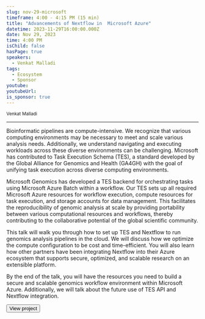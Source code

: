 ```yaml
---
slug: nov-29-microsoft
timeframe: 4:00 - 4:15 PM (15 min)
title: "Advancements of Nextflow in  Microsoft Azure"
datetime: 2023-11-29T16:00:00.000Z
date: Nov 29, 2023
time: 4:00 PM
isChild: false
hasPage: true
speakers:
  - Venkat Malladi
tags:
  - Ecosystem
  - Sponsor
youtube:
youtubeUrl:
is_sponsor: true
---
```

<div className="mb-4">
  <small className="typo-small">
    Venkat Malladi
  </small>
</div>

<hr className="border-t border-gray-50 mb-4 opacity-20" />

Bioinformatic pipelines are compute-intensive. We recognize that various computing environments may be necessary to meet and scale various analysis needs. Additionally, we understand navigating and executing workloads across these diverse environments can be challenging. Microsoft has contributed to Task Execution Schema (TES), a standard developed by the Global Alliance for Genomics and Health (GA4GH) with the goal of unifying task execution across diverse computing environments.  

Microsoft Genomics has developed a TES backend for orchestrating tasks using Microsoft Azure Batch within a workflow. Our TES sets up all required Microsoft Azure resources for workflow execution, compute resources for task execution, and storage accounts for data management. This facilitates the reproducibility of genomic analysis at scale by providing portability between various computational resources and workflows, thereby contributing to the collaborative potential of the global scientific community. 

This talk will walk you through how to set up TES and Nextflow to run genomics analysis pipelines in the cloud.  We will discuss how we optimize the compute configuration to be cost and time-efficient. You will also learn how other partners have been integrating Nextflow into their Azure ecosystem that supports secure, optimized, and scalable research on an extensible platform.   

By the end of the talk, you will have the resources you need to build a secure and scalable genomics workflow environment within Microsoft Azure. Additionally, we will talk about the future use of TES API and Nextflow integration.

<div>
  <Button to="https://github.com/microsoft/ga4gh-tes" variant="secondary" size="md" arrow>
    View project
  </Button>
</div>